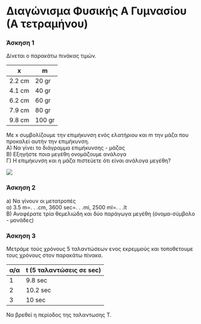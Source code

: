 

# Διαγώνισμα Φυσικής Α Γυμνασίου (Α τετραμήνου)

### Άσκηση 1
Δίνεται ο παρακάτω πινάκας τιμών. 

|  x |  m |
| ------ | ------- |
|  2.2 cm |20 gr  |
|   4.1 cm |40 gr |
|  	6.2 cm  |60 gr |
|   7.9 cm |80 gr |
|  9.8 cm  |    100 gr|   




Με x συμβολίζουμε την επιμήκυνση ενός ελατήριου και m την μάζα που προκαλεί αυτήν την επιμήκυνση.  
Α) Να γίνει το διάγραμμα επιμήκυνσης - μάζας   
Β) Εξηγήστε ποια μεγέθη ονομάζουμε ανάλογα   
Γ) Η επιμήκυνση και η μάζα πιστεύετε ότι είναι ανάλογα μεγέθη?   

![](http://viewonphysics.gr/wp-content/uploads/2014/07/image7.jpg)

### Άσκηση 2

a) Να γίνουν οι μετατροπές  
α) 3.5 m=. . .cm, 3600 sec=. . .mi, 2500 ml=. . .lt  
Β) Αναφέρατε τρία θεμελιώδη και δύο παράγωγα μεγέθη (όνομα-σύμβολο - μονάδες)  

### Άσκηση 3

Μετράμε τούς χρόνους 5 ταλαντώσεων ενος εκρεμμούς και τοποθετουμε τους χρόνους στον παρακάτω πίνακα.

|α/α| t (5 ταλαντώσεις σε sec)|
|---|---|
|1|9.8 sec|
|2|10.2 sec|
|3|10 sec|  

Να βρεθεί η περίοδος της ταλαντωσης Τ.
